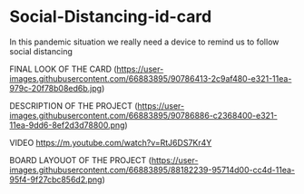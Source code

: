 # Social-Distancing-id-card
In this pandemic situation we really need a device to remind us to follow social distancing


FINAL LOOK OF THE CARD
(https://user-images.githubusercontent.com/66883895/90786413-2c9af480-e321-11ea-979c-20f78b08ed6b.jpg)

DESCRIPTION OF THE PROJECT
(https://user-images.githubusercontent.com/66883895/90786886-c2368400-e321-11ea-9dd6-8ef2d3d78800.png)

VIDEO
https://m.youtube.com/watch?v=RtJ6DS7Kr4Y

BOARD LAYOUOT OF THE PROJECT
(https://user-images.githubusercontent.com/66883895/88182239-95714d00-cc4d-11ea-95f4-9f27cbc856d2.png)

